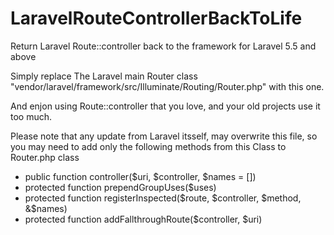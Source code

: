 # LaravelRouteControllerBackToLife
Return Laravel Route::controller back to the framework for Laravel 5.5 and above

Simply replace The Laravel main Router class "vendor/laravel/framework/src/Illuminate/Routing/Router.php" with this one.

And enjon using Route::controller that you love, and your old projects use it too much.

Please note that any update from Laravel itsself, may overwrite this file, so you may need to add only the following methods from this Class to Router.php class
- public function controller($uri, $controller, $names = [])
- protected function prependGroupUses($uses)
- protected function registerInspected($route, $controller, $method, &$names)
- protected function addFallthroughRoute($controller, $uri)
